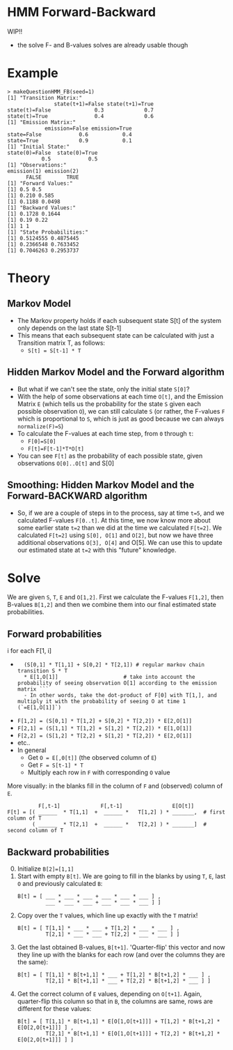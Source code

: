 HMM Forward-Backward
====================

WIP!!
- the solve F- and B-values solves are already usable though

# Example
```
> makeQuestionHMM_FB(seed=1)
[1] "Transition Matrix:"
               state(t+1)=False state(t+1)=True
state(t)=False              0.3             0.7
state(t)=True               0.4             0.6
[1] "Emission Matrix:"
            emission=False emission=True
state=False            0.6           0.4
state=True             0.9           0.1
[1] "Initial State:"
state(0)=False  state(0)=True 
           0.5            0.5 
[1] "Observations:"
emission(1) emission(2) 
      FALSE        TRUE 
[1] "Forward Values:"
[1] 0.5 0.5
[1] 0.210 0.585
[1] 0.1188 0.0498
[1] "Backward Values:"
[1] 0.1728 0.1644
[1] 0.19 0.22
[1] 1 1
[1] "State Probabilities:"
[1] 0.5124555 0.4875445
[1] 0.2366548 0.7633452
[1] 0.7046263 0.2953737
```


# Theory
## Markov Model
- The Markov property holds if each subsequent state S[t] of the system only depends on the last state S[t-1]
- This means that each subsequent state can be calculated with just a Transition matrix T, as follows:
	- `S[t] = S[t-1] * T`

## Hidden Markov Model and the Forward algorithm
- But what if we can't see the state, only the initial state `S[0]`?
- With the help of some observations at each time `O[t]`, and the Emission Matrix `E` (which tells us the probability for the state `S` given each possible observation `O`), we can still calculate `S` (or rather, the F-values `F` which is proportional to `S`, which is just as good because we can always `normalize(F)=S`)
- To calculate the F-values at each time step, from `0` through `t`:
	- `F[0]=S[0]`
	- `F[t]=F[t-1]*T*O[t]`
- You can see `F[t]` as the probability of each possible state, given observations `O[0]..O[t]` and S[0]

## Smoothing: Hidden Markov Model and the Forward-BACKWARD algorithm

- So, if we are a couple of steps in to the process, say at time `t=5`, and we calculated F-values `F[0..t]`. At this time, we now know more about some earlier state `t=2` than we did at the time we calculated `F[t=2]`. We calculated `F[t=2]` using `S[0], O[1]` and  `O[2]`, but now we have three additional observations `O[3], O[4]` and O[5]. We can use this to update our estimated state at `t=2` with this "future" knowledge.

# Solve
We are given `S`, `T`, `E` and `O[1,2]`. First we calculate the F-values `F[1,2]`, then B-values `B[1,2]` and then we combine them into our final estimated state probabilities.

## Forward probabilities
i for each F[1, i]


- ```F[1,1] = 
	(S[0,1] * T[1,1] + S[0,2] * T[2,1]) # regular markov chain transition S * T
	* E[1,O[1]]						# take into account the probability of seeing observation O[1] according to the emission matrix ```
	- In other words, take the dot-product of F[0] with T[1,], and multiply it with the probability of seeing O at time 1 (`=E[1,O[1]]`)
- `F[1,2] = (S[0,1] * T[1,2] + S[0,2] * T[2,2]) * E[2,O[1]]`
- `F[2,1] = (S[1,1] * T[1,2] + S[1,2] * T[2,2]) * E[1,O[1]]`
- `F[2,2] = (S[1,2] * T[2,2] + S[1,2] * T[2,2]) * E[2,O[1]]`
- etc..
- In general
	- Get `O = E[,0[t]]` (the observed column of `E`)
	- Get `F = S[t-1] * T`
	- Multiply each row in `F` with corresponding `O` value

More visually: in the blanks fill in the column of `F` and (observed) column of `E`.
```
          F[,t-1]             F[,t-1]                E[O[t]]
F[t] = [( ______  * T[1,1]  +  ______ *   T[1,2] ) * _______,  # first column of T
        ( ______  * T[2,1]  +  ______ *   T[2,2] ) * _______]  # second column of T
```


## Backward probabilities

0. Initialize `B[2]=[1,1]`
1. Start with empty `B[t]`. We are going to fill in the blanks by using `T`, `E`, last `O` and previously calculated `B`:
	```
	B[t] = [ ___ * ___ * ___ + ___ * ___ * ___ ] ,
	         ___ * ___ * ___ + ___ * ___ * ___ ] ]
	```
2. Copy over the `T` values, which line up exactly with the `T` matrix!
	```
	B[t] = [ T[1,1] * ___ * ___ + T[1,2] * ___ * ___ ] ,
	         T[2,1] * ___ * ___ + T[2,2] * ___ * ___ ] ]
	```
3. Get the last obtained B-values, `B[t+1]`. 'Quarter-flip' this vector and now they line up with the blanks for each row (and over the columns they are the same):
	```
	B[t] = [ T[1,1] * B[t+1,1] * ___ + T[1,2] * B[t+1,2] * ___ ] ,
	         T[2,1] * B[t+1,1] * ___ + T[2,2] * B[t+1,2] * ___ ] ]
	```
4. Get the correct column of `E` values, depending on `O[t+1]`. Again, quarter-flip this column so that in `B`, the columns are same, rows are different for these values:
	```
	B[t] = [ T[1,1] * B[t+1,1] * E[O[1,O[t+1]]] + T[1,2] * B[t+1,2] * E[O[2,O[t+1]]] ] ,
	         T[2,1] * B[t+1,1] * E[O[1,O[t+1]]] + T[2,2] * B[t+1,2] * E[O[2,O[t+1]]] ] ]
	```
